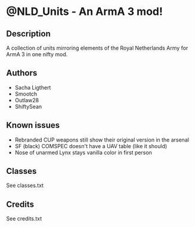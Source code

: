 # @NLD_Units - An ArmA 3 mod!

## Description
A collection of units mirroring elements of the Royal Netherlands Army for ArmA 3 in one nifty mod.

## Authors
* Sacha Ligthert
* Smootch
* Outlaw28
* ShiftySean

## Known issues
- Rebranded CUP weapons still show their original version in the arsenal
- SF (black) COMSPEC doesn't have a UAV table (like it should)
- Nose of unarmed Lynx stays vanilla color in first person

## Classes
See classes.txt

## Credits
See credits.txt
